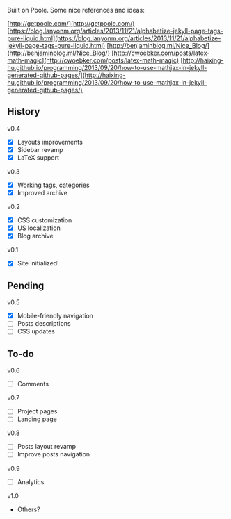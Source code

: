 Built on Poole. Some nice references and ideas:

[http://getpoole.com/](http://getpoole.com/)
[https://blog.lanyonm.org/articles/2013/11/21/alphabetize-jekyll-page-tags-pure-liquid.html](https://blog.lanyonm.org/articles/2013/11/21/alphabetize-jekyll-page-tags-pure-liquid.html)
[http://benjaminblog.ml/Nice_Blog/](http://benjaminblog.ml/Nice_Blog/)
[http://cwoebker.com/posts/latex-math-magic](http://cwoebker.com/posts/latex-math-magic)
[http://haixing-hu.github.io/programming/2013/09/20/how-to-use-mathjax-in-jekyll-generated-github-pages/](http://haixing-hu.github.io/programming/2013/09/20/how-to-use-mathjax-in-jekyll-generated-github-pages/)

## History

v0.4
- [x] Layouts improvements
- [x] Sidebar revamp
- [x] LaTeX support

v0.3
- [x] Working tags, categories
- [x] Improved archive

v0.2
- [x] CSS customization
- [x] US localization
- [x] Blog archive

v0.1
- [x] Site initialized!

## Pending

v0.5
- [x] Mobile-friendly navigation
- [ ] Posts descriptions
- [ ] CSS updates

## To-do

v0.6
- [ ] Comments

v0.7
- [ ] Project pages
- [ ] Landing page

v0.8
- [ ] Posts layout revamp
- [ ] Improve posts navigation

v0.9
- [ ] Analytics

v1.0
* Others?